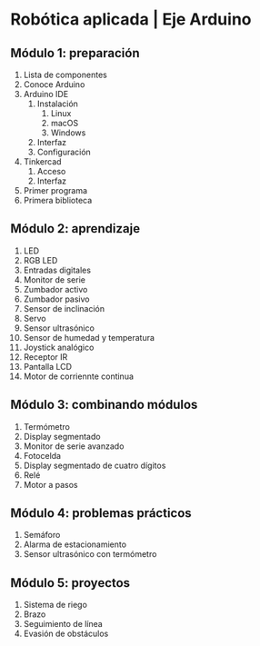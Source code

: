 # Robótica aplicada | Eje Arduino

## Módulo 1: preparación

1) Lista de componentes
2) Conoce Arduino
3) Arduino IDE
    1) Instalación
        1) Linux
        2) macOS
        3) Windows
    2) Interfaz
    3) Configuración
4) Tinkercad
    1) Acceso
    1) Interfaz
5) Primer programa
6) Primera biblioteca

## Módulo 2: aprendizaje

1) LED
2) RGB LED
3) Entradas digitales
4) Monitor de serie
5) Zumbador activo
6) Zumbador pasivo
7) Sensor de inclinación
8) Servo
9) Sensor ultrasónico
10) Sensor de humedad y temperatura
11) Joystick analógico
12) Receptor IR
13) Pantalla LCD
14) Motor de corriennte continua

## Módulo 3: combinando módulos

1) Termómetro
2) Display segmentado
3) Monitor de serie avanzado
4) Fotocelda
5) Display segmentado de cuatro dígitos
6) Relé
7) Motor a pasos

## Módulo 4: problemas prácticos

1) Semáforo
2) Alarma de estacionamiento
3) Sensor ultrasónico con termómetro

## Módulo 5: proyectos

1) Sistema de riego 
2) Brazo
3) Seguimiento de línea
3) Evasión de obstáculos